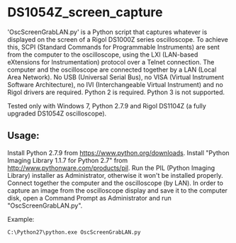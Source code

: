 # DS1054Z_screen_capture
'OscScreenGrabLAN.py' is a Python script that captures
whatever is displayed on the screen of a Rigol DS1000Z series oscilloscope.
To achieve this, SCPI (Standard Commands for Programmable Instruments) are sent from the computer
to the oscilloscope, using the LXI (LAN-based eXtensions for Instrumentation) protocol over a Telnet connection.
The computer and the oscilloscope are connected together by a LAN (Local Area Network).
No USB (Universal Serial Bus), no VISA (Virtual Instrument Software Architecture),
no IVI (Interchangeable Virtual Instrument) and no Rigol drivers are required.
Python 2 is required. Python 3 is not supported.

Tested only with Windows 7, Python 2.7.9 and Rigol DS1104Z (a fully upgraded DS1054Z oscilloscope).

Usage:
------
Install Python 2.7.9 from https://www.python.org/downloads.
Install "Python Imaging Library 1.1.7 for Python 2.7" from http://www.pythonware.com/products/pil.
Run the PIL (Python Imaging Library) installer as Administrator, otherwise it won't be installed properly.
Connect together the computer and the oscilloscope (by LAN).
In order to capture an image from the oscilloscope display and save it to the computer disk,
open a Command Prompt as Administrator and run "OscScreenGrabLAN.py".

Example:

    C:\Python27\python.exe OscScreenGrabLAN.py
    
    